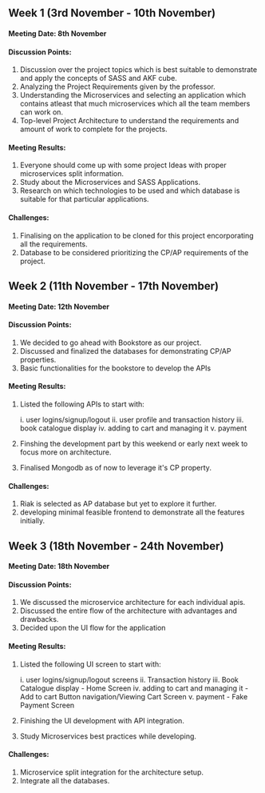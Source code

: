 ## Week 1 (3rd November - 10th November)

#### Meeting Date: 8th November

#### Discussion Points:
1. Discussion over the project topics which is best suitable to demonstrate and apply the concepts of SASS and AKF cube.
2. Analyzing the Project Requirements given by the professor.
3. Understanding the Microservices and selecting an application which contains atleast that much microservices which all the team members can work on.
4. Top-level Project Architecture to understand the requirements and amount of work to complete for the projects.

#### Meeting Results:

1. Everyone should come up with some project Ideas with proper microservices split information.
2. Study about the Microservices and SASS Applications.
3. Research on which technologies to be used and which database is suitable for that particular applications.

#### Challenges:

1. Finalising on the application to be cloned for this project encorporating all the requirements.
2. Database to be considered prioritizing the CP/AP requirements of the project.

## Week 2 (11th November - 17th November)

#### Meeting Date: 12th November

#### Discussion Points:
1. We decided to go ahead with Bookstore as our project.
2. Discussed and finalized the databases for demonstrating CP/AP properties.
3. Basic functionalities for the bookstore to develop the APIs

#### Meeting Results:

1. Listed the following APIs to start with:

	i. user logins/signup/logout
	ii. user  profile and transaction history
	iii. book catalogue display
	iv. adding to cart and managing it
	v. payment
2. Finshing the development part by this weekend or early next week to focus more on architecture.
3. Finalised Mongodb as of now to leverage it's CP property.

#### Challenges:

1. Riak is selected as AP database but yet to explore it further.
2. developing minimal feasible frontend to demonstrate all the features initially.

## Week 3 (18th November - 24th November)

#### Meeting Date: 18th November

#### Discussion Points:
1. We discussed the microservice architecture for each individual apis.
2. Discussed the entire flow of the architecture with advantages and drawbacks.
3. Decided upon the UI flow for the application

#### Meeting Results:

1. Listed the following UI screen to start with:

	i. user logins/signup/logout screens
	ii. Transaction history
	iii. Book Catalogue display - Home Screen
	iv. adding to cart and managing it - Add to cart Button navigation/Viewing Cart Screen
	v. payment - Fake Payment Screen
2. Finishing the UI development with API integration.
3. Study Microservices best practices while developing.

#### Challenges:

1. Microservice split integration for the architecture setup.
2. Integrate all the databases.


